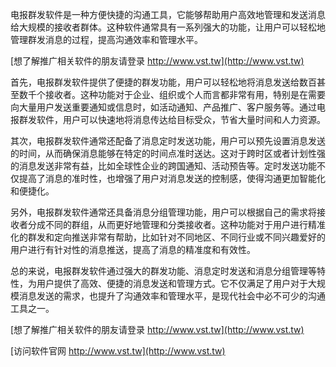 电报群发软件是一种方便快捷的沟通工具，它能够帮助用户高效地管理和发送消息给大规模的接收者群体。这种软件通常具有一系列强大的功能，让用户可以轻松地管理群发消息的过程，提高沟通效率和管理水平。

[想了解推广相关软件的朋友请登录 http://www.vst.tw](http://www.vst.tw)

首先，电报群发软件提供了便捷的群发功能，用户可以轻松地将消息发送给数百甚至数千个接收者。这种功能对于企业、组织或个人而言都非常有用，特别是在需要向大量用户发送重要通知或信息时，如活动通知、产品推广、客户服务等。通过电报群发软件，用户可以快速地将消息传达给目标受众，节省大量时间和人力资源。

其次，电报群发软件通常还配备了消息定时发送功能，用户可以预先设置消息发送的时间，从而确保消息能够在特定的时间点准时送达。这对于跨时区或者计划性强的消息发送非常有益，比如全球性企业的跨国通知、活动预告等。定时发送功能不仅提高了消息的准时性，也增强了用户对消息发送的控制感，使得沟通更加智能化和便捷化。

另外，电报群发软件通常还具备消息分组管理功能，用户可以根据自己的需求将接收者分成不同的群组，从而更好地管理和分类接收者。这种功能对于用户进行精准化的群发和定向推送非常有帮助，比如针对不同地区、不同行业或不同兴趣爱好的用户进行有针对性的消息推送，提高了消息的精准度和有效性。

总的来说，电报群发软件通过强大的群发功能、消息定时发送和消息分组管理等特性，为用户提供了高效、便捷的消息发送和管理方式。它不仅满足了用户对于大规模消息发送的需求，也提升了沟通效率和管理水平，是现代社会中必不可少的沟通工具之一。

[想了解推广相关软件的朋友请登录 http://www.vst.tw](http://www.vst.tw)


[访问软件官网 http://www.vst.tw](http://www.vst.tw)
